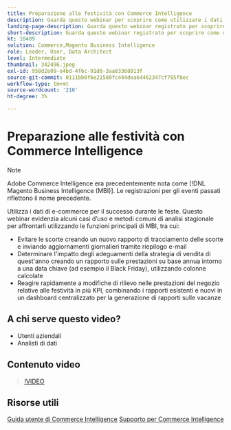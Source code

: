```yaml
---
title: Preparazione alle festività con Commerce Intelligence
description: Guarda questo webinar per scoprire come utilizzare i dati di e-commerce per il successo durante le feste.
landing-page-description: Guarda questo webinar registrato per scoprire come utilizzare i dati di e-commerce per il successo durante le feste.
short-description: Guarda questo webinar registrato per scoprire come utilizzare i dati di e-commerce per il successo durante le feste.
kt: 10409
solution: Commerce,Magento Business Intelligence
role: Leader, User, Data Architect
level: Intermediate
thumbnail: 342496.jpeg
exl-id: 958d2e09-e4bd-4f6c-91d8-3aa83368013f
source-git-commit: 0111bb0f6e21580fc444dea64462347cf785f8ec
workflow-type: tm+mt
source-wordcount: '210'
ht-degree: 3%

---
```


# Preparazione alle festività con Commerce Intelligence

>[!NOTE]
>
>Adobe Commerce Intelligence era precedentemente nota come [!DNL Magento Business Intelligence (MBI)]. Le registrazioni per gli eventi passati riflettono il nome precedente.

Utilizza i dati di e-commerce per il successo durante le feste. Questo webinar evidenzia alcuni casi d’uso e metodi comuni di analisi stagionale per affrontarli utilizzando le funzioni principali di MBI, tra cui:

- Evitare le scorte creando un nuovo rapporto di tracciamento delle scorte e inviando aggiornamenti giornalieri tramite riepilogo e-mail
- Determinare l&#39;impatto degli adeguamenti della strategia di vendita di quest&#39;anno creando un rapporto sulle prestazioni su base annua intorno a una data chiave (ad esempio il Black Friday), utilizzando colonne calcolate
- Reagire rapidamente a modifiche di rilievo nelle prestazioni del negozio relative alle festività in più KPI, combinando i rapporti esistenti e nuovi in un dashboard centralizzato per la generazione di rapporti sulle vacanze

## A chi serve questo video?

- Utenti aziendali
- Analisti di dati

## Contenuto video

>[!VIDEO](https://video.tv.adobe.com/v/342496?quality=12&learn=on)

## Risorse utili

[Guida utente di Commerce Intelligence](https://experienceleague.adobe.com/docs/commerce-business-intelligence/mbi/guide-overview.html?lang=it)
[Supporto per Commerce Intelligence](https://experienceleague.adobe.com/docs/commerce-knowledge-base/kb/troubleshooting/miscellaneous/mbi-service-policies.html)
